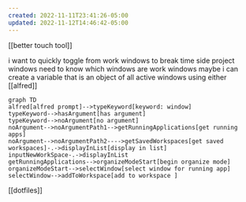 ```yaml
---
created: 2022-11-11T23:41:26-05:00
updated: 2022-11-12T14:46:42-05:00
---
```

[[better touch tool]]

i want to quickly toggle from work windows to break time side project windows 
need to know which windows are work windows 
maybe i can create a variable that is an object of all active windows using either [[alfred]]


```mermaid
graph TD 
alfred[alfred prompt]-->typeKeyword[keyword: window]
typeKeyword-->hasArgument[has argument]
typeKeyword-->noArgument[no argument]
noArgument-->noArgumentPath1-->getRunningApplications[get running apps]
noArgument-->noArgumentPath2---->getSavedWorkspaces[get saved workspaces]-.->displayInList[display in list]
inputNewWorkSpace-.->displayInList
getRunningApplications-->organizeModeStart[begin organize mode]
organizeModeStart-->selectWindow[select window for running app]
selectWindow-->addToWorkspace[add to workspace ]

```

[[dotfiles]] 